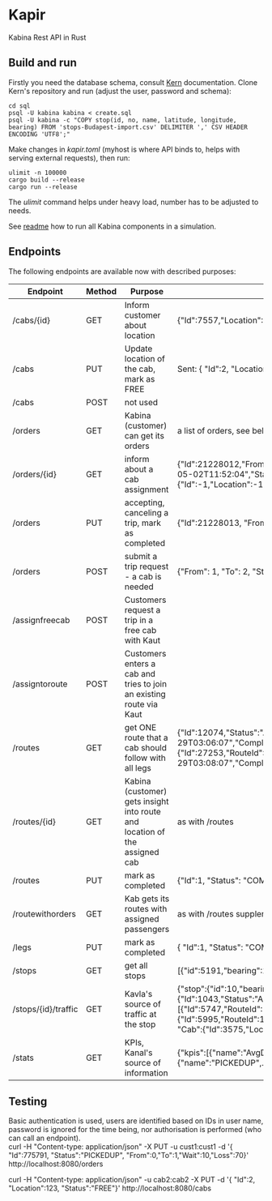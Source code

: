 # Kapir

Kabina Rest API in Rust

## Build and run
Firstly you need the database schema, consult [Kern](https://gitlab.com/kabina/kern) documentation. Clone Kern's repository and run (adjust the user, password and schema):
```
cd sql
psql -U kabina kabina < create.sql
psql -U kabina -c "COPY stop(id, no, name, latitude, longitude, bearing) FROM 'stops-Budapest-import.csv' DELIMITER ',' CSV HEADER ENCODING 'UTF8';"
```

Make changes in *kapir.toml* (myhost is where API binds to, helps with serving external requests), then run:
```
ulimit -n 100000
cargo build --release
cargo run --release
```
The *ulimit* command helps under heavy load, number has to be adjusted to needs. 

See [readme](https://gitlab.com/kabina/kern/-/blob/master/HOWTORUN.md) how to run all Kabina components in a simulation.

## Endpoints
The following endpoints are available now with described purposes:

| Endpoint | Method | Purpose | Response example
|----------|--------|----------------------------------|-----
| /cabs/{id} | GET | Inform customer about location | {"Id":7557,"Location":2700,"Status":"FREE","Seats":12}
| /cabs | PUT | Update location of the cab, mark as FREE | Sent: { "Id":2, "Location":123, "Status":"FREE", "Seats": 15}, Received: { "location": 9, "status": "ASSIGNED" }
| /cabs | POST | not used
| /orders | GET | Kabina (customer) can get its orders | a list of orders, see below
| /orders/{id} | GET | inform about a cab assignment | {"Id":21228012,"From":1,"To":2,"Wait":10,"Loss":20,"Distance":12,"Shared":true,"InPool":false,"Status":"RECEIVED","Received":"2025-05-02T11:52:04","Started":null,"Completed":null,"AtTime":null,"Eta":-1,"Cab":{"Id":-1,"Location":-1,"Status":"CHARGING","Seats":-1},"CustId":100100,"RouteId":-1,"LegId":-1}
| /orders | PUT | accepting, canceling a trip, mark as completed | {"Id":21228013, "From": 2, "To": 1, "Status": "PICKEDUP", "Wait": 100, "Loss": 20}
| /orders | POST | submit a trip request - a cab is needed | {"From": 1, "To": 2, "Status": "RECEIVED", "Wait": 10, "Loss": 20, "Shared": true}
| /assignfreecab | POST | Customers request a trip in a free cab with Kaut |
| /assigntoroute | POST | Customers enters a cab and tries to join an existing route via Kaut |
| /routes | GET | get ONE route that a cab should follow with all legs | {"Id":12074,"Status":"ASSIGNED","Legs":[{"Id":27252,"RouteId":12074,"From":659,"To":480,"Place":0,"Dist":1,"Started":"2025-04-29T03:06:07","Completed":"2025-04-29T03:07:07","Status":"COMPLETED","Passengers":0},{"Id":27253,"RouteId":12074,"From":480,"To":2762,"Place":1,"Dist":2,"Started":"2025-04-29T03:08:07","Completed":null,"Status":"STARTED","Passengers":1}],"Cab":{"Id":1579,"Location":480,"Status":"ASSIGNED","Seats":12}}
| /routes/{id} | GET | Kabina (customer) gets insight into route and location of the assigned cab | as with /routes
| /routes | PUT | mark as completed  | {"Id":1, "Status": "COMPLETED"}
| /routewithorders | GET | Kab gets its routes with assigned passengers | as with /routes supplemented by a list of orders assigned to that route
| /legs | PUT | mark as completed  | { "Id":1, "Status": "COMPLETED" }
| /stops | GET | get all stops | [{"id":5191,"bearing":180,"latitude":47.450156,"longitude":19.033194,"name":"Nyírbátor utca"},{"id": ...
| /stops/{id}/traffic | GET | Kavla's source of traffic at the stop | {"stop":{"id":10,"bearing":-179,"latitude":47.492855,"longitude":19.10876,"name":"Ciprus utca"}, "routes":[{"eta":11,"route":{"Id":1043,"Status":"ASSIGNED", "Legs":[{"Id":5747,"RouteId":1043,"From":3575,"To":4846,"Place":0,"Dist":2,"Started":null,"Completed":null,"Status":"ASSIGNED","Passengers":1},{"Id":5995,"RouteId":1043,"From":4846,"To":1468,"Place":1,"Dist":2,"Started":null,"Completed":null,"Status":"ASSIGNED","Passengers":1}], "Cab":{"Id":3575,"Location":3575,"Status":"ASSIGNED","Seats":12}}}], "cabs":[{"Id":5201,"Location":10,"Status":"FREE","Seats":12}]}
| /stats | GET | KPIs, Kanal's source of information | {"kpis":[{"name":"AvgDemandSize","int_val":587},{"name":"AvgExtenderTime",... ], "orders":[{"name":"COMPLETED","int_val":56056},{"name":"PICKEDUP",... ], "cabs":[{"name":"ASSIGNED","int_val":6892},{"name":"FREE",...]}

## Testing
Basic authentication is used, users are identified based on IDs in user name, password is ignored for the time being, nor authorisation is performed (who can call an endpoint).  
curl -H "Content-type: application/json" -X PUT -u cust1:cust1 -d '{ "Id":775791, "Status":"PICKEDUP", "From":0,"To":1,"Wait":10,"Loss":70}' http://localhost:8080/orders

curl -H "Content-type: application/json" -u cab2:cab2 -X PUT -d '{ "Id":2, "Location":123, "Status":"FREE"}' http://localhost:8080/cabs